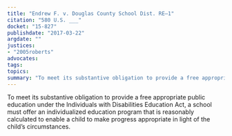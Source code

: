 ```yaml
---
title: "Endrew F. v. Douglas County School Dist. RE–1"
citation: "580 U.S. ___"
docket: "15-827"
publishdate: "2017-03-22"
argdate: ""
justices:
- "2005roberts"
advocates:
tags:
topics:
summary: "To meet its substantive obligation to provide a free appropriate public education under the Individuals with Disabilities Education Act, a school must offer an individualized education program that is reasonably calculated to enable a child to make progress appropriate in light of the child’s circumstances."
---
```

To meet its substantive obligation to provide a free appropriate public education under the Individuals with Disabilities Education Act, a school must offer an individualized education program that is reasonably calculated to enable a child to make progress appropriate in light of the child’s circumstances.

